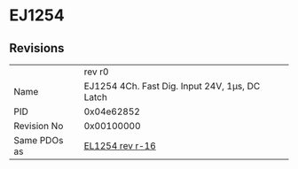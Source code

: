 # EJ1254

## Revisions
<table>
<tr>
<td></td>
<td>rev r0</td>
</tr>
<tr>
<td>Name</td>
<td>EJ1254 4Ch. Fast Dig. Input 24V, 1µs, DC Latch</td>
</tr>
<tr>
<td>PID</td>
<td>0x04e62852</td>
</tr>
<tr>
<td>Revision No</td>
<td>0x00100000</td>
</tr>
<tr>
<td>Same PDOs as</td>
<td><a href="EL1254.md">EL1254 rev r-16</a></td>
</tr>
</table>
